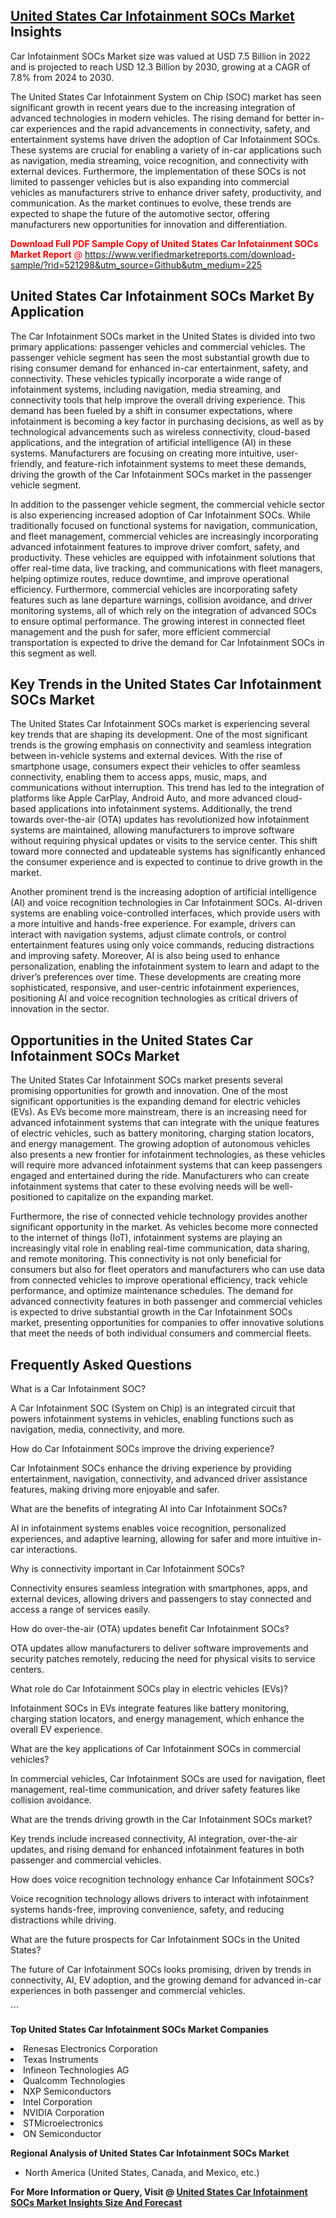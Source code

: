<h2><a href="https://www.verifiedmarketreports.com/download-sample/?rid=521298&amp;utm_source=Github&amp;utm_medium=225" target="_blank">United States Car Infotainment SOCs Market</a> Insights</h2><p>Car Infotainment SOCs Market size was valued at USD 7.5 Billion in 2022 and is projected to reach USD 12.3 Billion by 2030, growing at a CAGR of 7.8% from 2024 to 2030.</p><p> <p>The United States Car Infotainment System on Chip (SOC) market has seen significant growth in recent years due to the increasing integration of advanced technologies in modern vehicles. The rising demand for better in-car experiences and the rapid advancements in connectivity, safety, and entertainment systems have driven the adoption of Car Infotainment SOCs. These systems are crucial for enabling a variety of in-car applications such as navigation, media streaming, voice recognition, and connectivity with external devices. Furthermore, the implementation of these SOCs is not limited to passenger vehicles but is also expanding into commercial vehicles as manufacturers strive to enhance driver safety, productivity, and communication. As the market continues to evolve, these trends are expected to shape the future of the automotive sector, offering manufacturers new opportunities for innovation and differentiation. <p><span class=""><span style="color: #ff0000;"><strong>Download Full PDF Sample Copy of United States Car Infotainment SOCs Market Report</strong> @ </span><a href="https://www.verifiedmarketreports.com/download-sample/?rid=521298&amp;utm_source=Github&amp;utm_medium=225" target="_blank">https://www.verifiedmarketreports.com/download-sample/?rid=521298&amp;utm_source=Github&amp;utm_medium=225</a></span></p></p> <h2>United States Car Infotainment SOCs Market By Application</h2> <p>The Car Infotainment SOCs market in the United States is divided into two primary applications: passenger vehicles and commercial vehicles. The passenger vehicle segment has seen the most substantial growth due to rising consumer demand for enhanced in-car entertainment, safety, and connectivity. These vehicles typically incorporate a wide range of infotainment systems, including navigation, media streaming, and connectivity tools that help improve the overall driving experience. This demand has been fueled by a shift in consumer expectations, where infotainment is becoming a key factor in purchasing decisions, as well as by technological advancements such as wireless connectivity, cloud-based applications, and the integration of artificial intelligence (AI) in these systems. Manufacturers are focusing on creating more intuitive, user-friendly, and feature-rich infotainment systems to meet these demands, driving the growth of the Car Infotainment SOCs market in the passenger vehicle segment.</p> <p>In addition to the passenger vehicle segment, the commercial vehicle sector is also experiencing increased adoption of Car Infotainment SOCs. While traditionally focused on functional systems for navigation, communication, and fleet management, commercial vehicles are increasingly incorporating advanced infotainment features to improve driver comfort, safety, and productivity. These vehicles are equipped with infotainment solutions that offer real-time data, live tracking, and communications with fleet managers, helping optimize routes, reduce downtime, and improve operational efficiency. Furthermore, commercial vehicles are incorporating safety features such as lane departure warnings, collision avoidance, and driver monitoring systems, all of which rely on the integration of advanced SOCs to ensure optimal performance. The growing interest in connected fleet management and the push for safer, more efficient commercial transportation is expected to drive the demand for Car Infotainment SOCs in this segment as well.</p> <h2>Key Trends in the United States Car Infotainment SOCs Market</h2> <p>The United States Car Infotainment SOCs market is experiencing several key trends that are shaping its development. One of the most significant trends is the growing emphasis on connectivity and seamless integration between in-vehicle systems and external devices. With the rise of smartphone usage, consumers expect their vehicles to offer seamless connectivity, enabling them to access apps, music, maps, and communications without interruption. This trend has led to the integration of platforms like Apple CarPlay, Android Auto, and more advanced cloud-based applications into infotainment systems. Additionally, the trend towards over-the-air (OTA) updates has revolutionized how infotainment systems are maintained, allowing manufacturers to improve software without requiring physical updates or visits to the service center. This shift toward more connected and updateable systems has significantly enhanced the consumer experience and is expected to continue to drive growth in the market.</p> <p>Another prominent trend is the increasing adoption of artificial intelligence (AI) and voice recognition technologies in Car Infotainment SOCs. AI-driven systems are enabling voice-controlled interfaces, which provide users with a more intuitive and hands-free experience. For example, drivers can interact with navigation systems, adjust climate controls, or control entertainment features using only voice commands, reducing distractions and improving safety. Moreover, AI is also being used to enhance personalization, enabling the infotainment system to learn and adapt to the driver’s preferences over time. These developments are creating more sophisticated, responsive, and user-centric infotainment experiences, positioning AI and voice recognition technologies as critical drivers of innovation in the sector.</p> <h2>Opportunities in the United States Car Infotainment SOCs Market</h2> <p>The United States Car Infotainment SOCs market presents several promising opportunities for growth and innovation. One of the most significant opportunities is the expanding demand for electric vehicles (EVs). As EVs become more mainstream, there is an increasing need for advanced infotainment systems that can integrate with the unique features of electric vehicles, such as battery monitoring, charging station locators, and energy management. The growing adoption of autonomous vehicles also presents a new frontier for infotainment technologies, as these vehicles will require more advanced infotainment systems that can keep passengers engaged and entertained during the ride. Manufacturers who can create infotainment systems that cater to these evolving needs will be well-positioned to capitalize on the expanding market.</p> <p>Furthermore, the rise of connected vehicle technology provides another significant opportunity in the market. As vehicles become more connected to the internet of things (IoT), infotainment systems are playing an increasingly vital role in enabling real-time communication, data sharing, and remote monitoring. This connectivity is not only beneficial for consumers but also for fleet operators and manufacturers who can use data from connected vehicles to improve operational efficiency, track vehicle performance, and optimize maintenance schedules. The demand for advanced connectivity features in both passenger and commercial vehicles is expected to drive substantial growth in the Car Infotainment SOCs market, presenting opportunities for companies to offer innovative solutions that meet the needs of both individual consumers and commercial fleets.</p> <h2>Frequently Asked Questions</h2> <p>What is a Car Infotainment SOC?</p> <p>A Car Infotainment SOC (System on Chip) is an integrated circuit that powers infotainment systems in vehicles, enabling functions such as navigation, media, connectivity, and more.</p> <p>How do Car Infotainment SOCs improve the driving experience?</p> <p>Car Infotainment SOCs enhance the driving experience by providing entertainment, navigation, connectivity, and advanced driver assistance features, making driving more enjoyable and safer.</p> <p>What are the benefits of integrating AI into Car Infotainment SOCs?</p> <p>AI in infotainment systems enables voice recognition, personalized experiences, and adaptive learning, allowing for safer and more intuitive in-car interactions.</p> <p>Why is connectivity important in Car Infotainment SOCs?</p> <p>Connectivity ensures seamless integration with smartphones, apps, and external devices, allowing drivers and passengers to stay connected and access a range of services easily.</p> <p>How do over-the-air (OTA) updates benefit Car Infotainment SOCs?</p> <p>OTA updates allow manufacturers to deliver software improvements and security patches remotely, reducing the need for physical visits to service centers.</p> <p>What role do Car Infotainment SOCs play in electric vehicles (EVs)?</p> <p>Infotainment SOCs in EVs integrate features like battery monitoring, charging station locators, and energy management, which enhance the overall EV experience.</p> <p>What are the key applications of Car Infotainment SOCs in commercial vehicles?</p> <p>In commercial vehicles, Car Infotainment SOCs are used for navigation, fleet management, real-time communication, and driver safety features like collision avoidance.</p> <p>What are the trends driving growth in the Car Infotainment SOCs market?</p> <p>Key trends include increased connectivity, AI integration, over-the-air updates, and rising demand for enhanced infotainment features in both passenger and commercial vehicles.</p> <p>How does voice recognition technology enhance Car Infotainment SOCs?</p> <p>Voice recognition technology allows drivers to interact with infotainment systems hands-free, improving convenience, safety, and reducing distractions while driving.</p> <p>What are the future prospects for Car Infotainment SOCs in the United States?</p> <p>The future of Car Infotainment SOCs looks promising, driven by trends in connectivity, AI, EV adoption, and the growing demand for advanced in-car experiences in both passenger and commercial vehicles.</p> ```</p><p><strong>Top United States Car Infotainment SOCs Market Companies</strong></p><div data-test-id=""><p><li>Renesas Electronics Corporation</li><li> Texas Instruments</li><li> Infineon Technologies AG</li><li> Qualcomm Technologies</li><li> NXP Semiconductors</li><li> Intel Corporation</li><li> NVIDIA Corporation</li><li> STMicroelectronics</li><li> ON Semiconductor</li></p><div><strong>Regional Analysis of&nbsp;United States Car Infotainment SOCs Market</strong></div><ul><li dir="ltr"><p dir="ltr">North America&nbsp;(United States, Canada, and Mexico, etc.)</p></li></ul><p><strong>For More Information or Query, Visit @&nbsp;</strong><strong><a href="https://www.verifiedmarketreports.com/product/car-infotainment-socs-market-size-and-forecast/?utm_source=Github&amp;utm_medium=225" target="_blank">United States Car Infotainment SOCs Market Insights Size And Forecast</a></strong></p></div>
